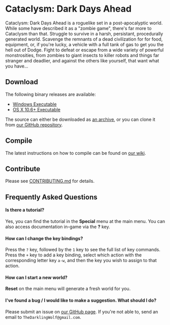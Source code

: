 # Cataclysm: Dark Days Ahead

Cataclysm: Dark Days Ahead is a roguelike set in a post-apocalyptic world. While some have described it as a "zombie game", there's far more to Cataclysm than that. Struggle to survive in a harsh, persistant, procedurally generated world. Scavenge the remnants of a dead civilization for for food, equipment, or, if you're lucky, a vehicle with a full tank of gas to get you the hell out of Dodge. Fight to defeat or escape from a wide variety of powerful monstrosities, from zombies to giant insects to killer robots and things far stranger and deadlier, and against the others like yourself, that want what you have...


## Download

The following binary releases are available:

 * [Windows Executable](http://www.cataclysmdda.com/Downloads/CataDDA0.4.zip)
 * [OS X 10.6+ Executable](http://www.cataclysm.glyphgryph.com/Downloads/CataDDA0.4.tar.gz)

The source can either be downloaded as [an archive](https://github.com/TheDarklingWolf/Cataclysm-DDA/archive/master.zip), or you can clone it from [our GitHub repository](https://github.com/TheDarklingWolf/Cataclysm-DDA/).


## Compile

The latest instructions on how to compile can be found on [our wiki](http://www.wiki.cataclysmdda.com/index.php?title=How_to_compile).


## Contribute

Please see [CONTRIBUTING.md](https://github.com/CleverRaven/Cataclysm-DDA/blob/master/CONTRIBUTING.md) for details.


## Frequently Asked Questions

#### Is there a tutorial?

Yes, you can find the tutorial in the **Special** menu at the main menu. You can also access documentation in-game via the **?** key.

#### How can I change the key bindings?

Press the `?` key, followed by the `1` key to see the full list of key commands. Press the `+` key to add a key binding, select which action with the corresponding letter key `a-w`, and then the key you wish to assign to that action.

#### How can I start a new world?

**Reset** on the main menu will generate a fresh world for you.

#### I've found a bug / I would like to make a suggestion. What should I do?

Please submit an issue on [our GitHub page](https://github.com/CleverRaven/Cataclysm-DDA/issues/). If you're not able to, send an email to `TheDarklingWolf@gmail.com`.
